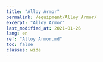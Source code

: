 ```yaml
---
title: "Alloy Armor"
permalink: /equipment/Alloy Armor/
excerpt: "Alloy Armor"
last_modified_at: 2021-01-26
lang: en
ref: "Alloy Armor.md"
toc: false
classes: wide
---
```


